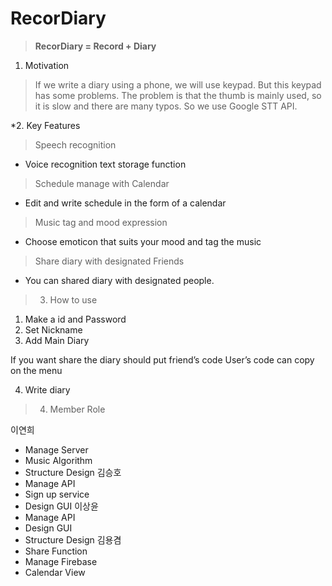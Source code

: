 # RecorDiary
> **RecorDiary = Record + Diary**

1. Motivation
>If we write a diary using a phone, we will use keypad. But this keypad has some problems. 
>The problem is that the thumb is mainly used, so it is slow and there are many typos. So we use Google STT API.

*2. Key Features
>Speech recognition
- Voice recognition text storage function
>Schedule manage with Calendar
- Edit and write schedule in the form of a calendar
>Music tag and mood expression
- Choose emoticon that suits your mood and tag the music
>Share diary with designated Friends
- You can shared diary with designated people.

> 3. How to use
1) Make a id and Password
2) Set Nickname
3) Add Main Diary

If you want share the diary should put friend’s code
User’s code can copy on the menu

4) Write diary

> 4. Member Role

이연희
- Manage Server
- Music Algorithm
- Structure Design
김승호
- Manage API
- Sign up service
- Design GUI
이상윤
- Manage API
- Design GUI
- Structure Design
김용겸
- Share Function
- Manage Firebase
- Calendar View
